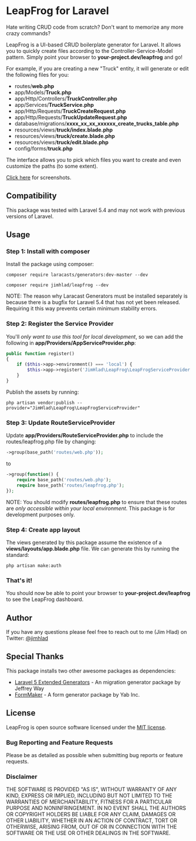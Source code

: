 # LeapFrog for Laravel

Hate writing CRUD code from scratch? Don't want to memorize any more crazy commands?

LeapFrog is a UI-based CRUD boilerplate generator for Laravel. It allows you to quickly create files according to the Controller-Service-Model pattern. Simply point your browser to __your-project.dev/leapfrog__ and go!

For example, if you are creating a new "Truck" entity, it will generate or edit the following files for you:

* routes/__web.php__
* app/Models/__Truck.php__
* app/Http/Controllers/__TruckController.php__
* app/Services/__TruckService.php__
* app/Http/Requests/__TruckCreateRequest.php__
* app/Http/Requests/__TruckUpdateRequest.php__
* database/migrations/__xxxx_xx_xx_xxxxxx_create_trucks_table.php__
* resources/views/__truck/index.blade.php__
* resources/views/__truck/create.blade.php__
* resources/views/__truck/edit.blade.php__
* config/forms/__truck.php__

The interface allows you to pick which files you want to create and even customize the paths (to some extent). 

[Click here](https://www.jimhlad.com/leapfrog/screenshots) for screenshots.

## Compatibility

This package was tested with Laravel 5.4 and may not work with previous versions of Laravel.

## Usage

### Step 1: Install with composer

Install the package using composer:

`composer require laracasts/generators:dev-master --dev`

`composer require jimhlad/leapfrog --dev`

NOTE: The reason why Laracast Generators must be installed separately is because there is a bugfix for Laravel 5.4 that has not yet been released. Requiring it this way prevents certain minimum stability errors.

### Step 2: Register the Service Provider

You'll _only want to use this tool for local development_, so we can add the following in __app/Providers/AppServiceProvider.php__:

```php
public function register()
{
    if ($this->app->environment() === 'local') {
        $this->app->register('JimHlad\LeapFrog\LeapFrogServiceProvider');
    }
}
```

Publish the assets by running:

`php artisan vendor:publish --provider="JimHlad\LeapFrog\LeapFrogServiceProvider"`

### Step 3: Update RouteServiceProvider

Update __app/Providers/RouteServiceProvider.php__ to include the routes/leapfrog.php file by changing:

```php
->group(base_path('routes/web.php'));
```

to 

```php
->group(function() {
    require base_path('routes/web.php');
    require base_path('routes/leapfrog.php');
});
```

NOTE: You should modify __routes/leapfrog.php__ to ensure that these routes are _only accessible within your local environment_. This package is for development purposes only.

### Step 4: Create app layout

The views generated by this package assume the existence of a __views/layouts/app.blade.php__ file. We can generate this by running the standard:

`php artisan make:auth`

### That's it!

You should now be able to point your browser to __your-project.dev/leapfrog__ to see the LeapFrog dashboard.

## Author

If you have any questions please feel free to reach out to me (Jim Hlad) on Twitter: [@jimhlad](https://twitter.com/jimhlad)

## Special Thanks

This package installs two other awesome packages as dependencies:

* [Laravel 5 Extended Generators](https://github.com/laracasts/Laravel-5-Generators-Extended) - An migration generator package by Jeffrey Way
* [FormMaker](https://github.com/YABhq/Formmaker) - A form generator package by Yab Inc.

## License

LeapFrog is open source software licensed under the [MIT license](https://opensource.org/licenses/MIT).

### Bug Reporting and Feature Requests

Please be as detailed as possible when submitting bug reports or feature requests.

### Disclaimer

THE SOFTWARE IS PROVIDED "AS IS", WITHOUT WARRANTY OF ANY KIND, EXPRESS OR IMPLIED, INCLUDING BUT NOT LIMITED TO THE WARRANTIES OF MERCHANTABILITY, FITNESS FOR A PARTICULAR PURPOSE AND NONINFRINGEMENT. IN NO EVENT SHALL THE AUTHORS OR COPYRIGHT HOLDERS BE LIABLE FOR ANY CLAIM, DAMAGES OR OTHER LIABILITY, WHETHER IN AN ACTION OF CONTRACT, TORT OR OTHERWISE, ARISING FROM, OUT OF OR IN CONNECTION WITH THE SOFTWARE OR THE USE OR OTHER DEALINGS IN THE SOFTWARE.
